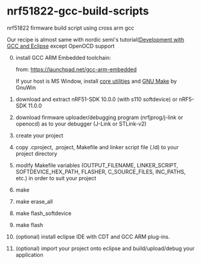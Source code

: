 # nrf51822-gcc-build-scripts
nrf51822 firmware build script using cross arm gcc

Our recipe is almost same with nordic semi's tutorial([Development with GCC and Eclipse](https://devzone.nordicsemi.com/tutorials/7/]) except OpenOCD support

0. install GCC ARM Embedded toolchain:

    from: https://launchpad.net/gcc-arm-embedded

    If your host is MS Window, install [core utilities](http://gnuwin32.sourceforge.net/packages/coreutils.htm) and [GNU Make](http://gnuwin32.sourceforge.net/packages/make.htm) by GnuWin

1. download and extract nRF51-SDK 10.0.0 (with s110 softdevice) or nRF5-SDK 11.0.0

2. download firmware uploader/debugging program (nrfjprog/j-link or openocd) as to your debugger (J-Link or STLink-v2)

3. create your project

4. copy .cproject, .project, Makefile and linker script file (.ld) to your project directory

6. modify Makefile variables (OUTPUT_FILENAME, LINKER_SCRIPT, SOFTDEVICE_HEX_PATH, FLASHER, C_SOURCE_FILES, INC_PATHS, etc.) in order to suit your project

7. make

8. make erase_all

9. make flash_softdevice

10. make flash

11. (optional) install eclipse IDE with CDT and GCC ARM plug-ins.

12. (optional) import your project onto eclipse and build/upload/debug your application
